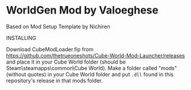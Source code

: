 # WorldGen Mod by Valoeghese

Based on Mod Setup Template by Nichiren

INSTALLING

Download CubeModLoader.fip from https://github.com/thetrueoneshots/Cube-World-Mod-Launcher/releases and place it in your Cube World folder (should be Steam\steamapps\common\Cube World). Make a folder called "mods" (without quotes) in your Cube World folder and put `.dll` found in this repository's release in that mods folder.
